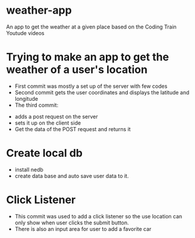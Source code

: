 # weather-app
An app to get the weather at a given place based on the Coding Train Youtude videos
# Trying to make an app to get the weather of a user's location
* First commit was mostly a set up of the server with few codes
* Second commit gets the user coordinates and displays the latitude and longitude
* The third commit:
 - adds a post request on the server
 - sets it up on the client side
 - Get the data of the POST request and returns it
# Create local db
* install nedb 
* create data base and auto save user data to it.
# Click Listener
* This commit was used to add a click listener so the use location can only show when user clicks the submit button.
* There is also an input area for user to add a favorite car
